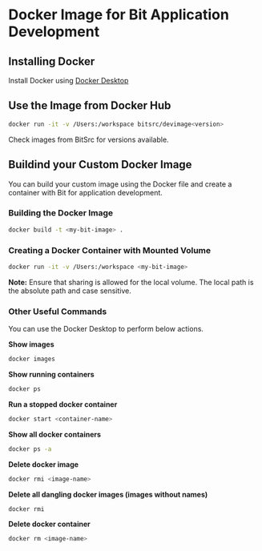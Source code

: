 # Docker Image for Bit Application Development

## Installing Docker

Install Docker using [Docker Desktop](https://www.docker.com/products/docker-desktop/)

## Use the Image from Docker Hub
```sh
docker run -it -v /Users:/workspace bitsrc/devimage<version>
```
Check images from BitSrc for versions available.

## Buildind your Custom Docker Image
You can build your custom image using the Docker file and create a container with Bit for application development.

### Building the Docker Image
```sh
docker build -t <my-bit-image> .
```
### Creating a Docker Container with Mounted Volume 
```sh
docker run -it -v /Users:/workspace <my-bit-image>
```
**Note:** Ensure that sharing is allowed for the local volume. The local path is the absolute path and case sensitive. 

### Other Useful Commands

You can use the Docker Desktop to perform below actions.

**Show images**
```sh
docker images
```

**Show running containers**
```sh
docker ps
```

**Run a stopped docker container**
```sh
docker start <container-name>
```

**Show all docker containers**
```sh
docker ps -a
```

**Delete docker image**
```sh
docker rmi <image-name>
```

**Delete all dangling docker images (images without names)**
```sh
docker rmi
```

**Delete docker container**
```sh
docker rm <image-name>
```
